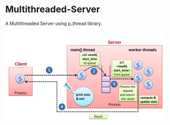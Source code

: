 # Multithreaded-Server
A Multithreaded Server using p_thread library.

![Schematic](https://github.com/AlexandrosAlexiou/Multithreaded-Server/blob/master/Schematic.png)
